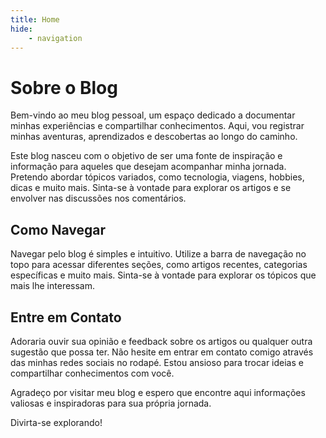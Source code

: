 ```yaml
---
title: Home
hide:
    - navigation
---
```



# **Sobre o Blog**
Bem-vindo ao meu blog pessoal, um espaço dedicado a documentar minhas experiências e compartilhar conhecimentos. 
Aqui, vou registrar minhas aventuras, aprendizados e descobertas ao longo do caminho.

Este blog nasceu com o objetivo de ser uma fonte de inspiração e informação para aqueles que desejam acompanhar minha jornada. Pretendo abordar tópicos variados, como tecnologia, viagens, hobbies, dicas e muito mais. Sinta-se à vontade para explorar os artigos e se envolver nas discussões nos comentários.


## Como Navegar
Navegar pelo blog é simples e intuitivo. Utilize a barra de navegação no topo para acessar diferentes seções, como artigos recentes, categorias específicas e muito mais. Sinta-se à vontade para explorar os tópicos que mais lhe interessam.

## Entre em Contato
Adoraria ouvir sua opinião e feedback sobre os artigos ou qualquer outra sugestão que possa ter. 
Não hesite em entrar em contato comigo através das minhas redes sociais no rodapé. Estou ansioso para trocar ideias e compartilhar conhecimentos com você.

Agradeço por visitar meu blog e espero que encontre aqui informações valiosas e inspiradoras para sua própria jornada. 

Divirta-se explorando!